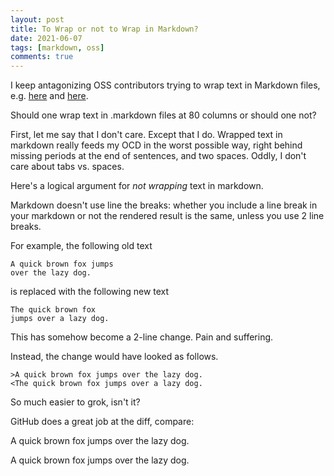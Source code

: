 ```yaml
---
layout: post
title: To Wrap or not to Wrap in Markdown?   
date: 2021-06-07
tags: [markdown, oss]
comments: true
---
```

I keep antagonizing OSS contributors trying to wrap text in Markdown files, e.g. [here](https://github.com/opensearch-project/OpenSearch/pull/689#issuecomment-839241016) and [here](https://github.com/opensearch-project/OpenSearch/pull/712#issuecomment-855271225). 

Should one wrap text in .markdown files at 80 columns or should one not?

First, let me say that I don't care. Except that I do. Wrapped text in markdown really feeds my OCD in the worst possible way, right behind missing periods at the end of sentences, and two spaces. Oddly, I don't care about tabs vs. spaces.

Here's a logical argument for _not wrapping_ text in markdown.

Markdown doesn't use line the breaks: whether you include a line break in your markdown or not the rendered result is the same, unless you use 2 line breaks.

For example, the following old text

```
A quick brown fox jumps 
over the lazy dog.
```

is replaced with the following new text

```
The quick brown fox 
jumps over a lazy dog.
````

This has somehow become a 2-line change. Pain and suffering.

Instead, the change would have looked as follows.

```
>A quick brown fox jumps over the lazy dog.
<The quick brown fox jumps over a lazy dog.
```

So much easier to grok, isn't it?

GitHub does a great job at the diff, compare:

A quick brown fox jumps 
over the lazy dog.

A quick brown fox jumps over the lazy dog.